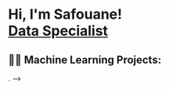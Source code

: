 <h1>Hi, I'm Safouane! <br/><a href="https://https://github.com/SafouaneN">Data Specialist</a>
<h2>👨‍💻 Machine Learning Projects:</h2>.
-->
